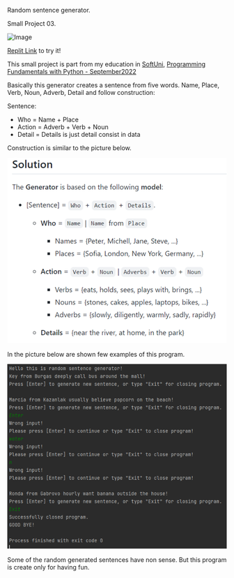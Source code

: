 Random sentence generator. 

Small Project 03.

<img alt='Image' width="300px" src="https://i.ytimg.com/vi/8A4alljvWu0/maxresdefault.jpg"/>


[Replit Link](https://replit.com/@qceka88/The-generator#main.py) to try it!




This small project is part from my education in [SoftUni](https://softuni.bg/),
[Programming Fundamentals with Python - September2022](https://softuni.bg/trainings/3840/programming-fundamentals-with-python-september-2022)

Basically this generator creates a sentence from five words.
Name, Place, Verb, Noun, Adverb, Detail and follow construction:

Sentence:
 + Who = Name + Place
 + Action = Adverb + Verb + Noun
 + Detail = Details is just detail consist in data

Construction is similar to the picture below.

![img.png](img.png)

In the picture below are shown few examples of this program.

![img_4.png](img_4.png)


Some of the random generated sentences have non sense. 
But this program is create
only for having fun.